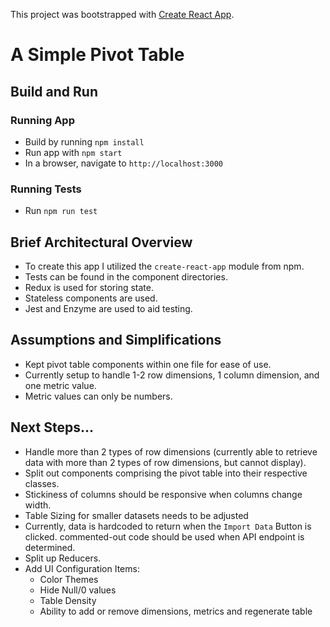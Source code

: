 This project was bootstrapped with [Create React App](https://github.com/facebookincubator/create-react-app).

# A Simple Pivot Table
## Build and Run
### Running App
- Build by running ```npm install```
- Run app with ```npm start```
- In a browser, navigate to ```http://localhost:3000```

### Running Tests
- Run ```npm run test```

## Brief Architectural Overview
- To create this app I utilized the `create-react-app` module from npm.
- Tests can be found in the component directories.
- Redux is used for storing state.
- Stateless components are used.
- Jest and Enzyme are used to aid testing.

## Assumptions and Simplifications
- Kept pivot table components within one file for ease of use.
- Currently setup to handle 1-2 row dimensions, 1 column dimension, and one metric value.
- Metric values can only be numbers.

## Next Steps...
- Handle more than 2 types of row dimensions (currently able to retrieve data with more than 2 types of row dimensions, but cannot display).
- Split out components comprising the pivot table into their respective classes.
- Stickiness of columns should be responsive when columns change width.
- Table Sizing for smaller datasets needs to be adjusted
- Currently, data is hardcoded to return when the `Import Data` Button is clicked. commented-out code should be used when API endpoint is determined.
- Split up Reducers.
- Add UI Configuration Items:
  - Color Themes
  - Hide Null/0 values
  - Table Density
  - Ability to add or remove dimensions, metrics and regenerate table
